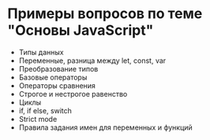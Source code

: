 # Примеры вопросов по теме "Основы JavaScript"
- Типы данных
- Переменные, разница между let, const, var
- Преобразование типов
- Базовые операторы
- Операторы сравнения
- Строгое и нестрогое равенство
- Циклы
- if, if else, switch
- Strict mode
- Правила задания имен для переменных и функций